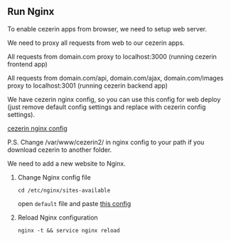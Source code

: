 ## Run Nginx

To enable cezerin apps from browser, we need to setup web server.

We need to proxy all requests from web to our cezerin apps.

All requests from domain.com proxy to localhost:3000 (running cezerin frontend app)

All requests from domain.com/api, domain.com/ajax, domain.com/images proxy to localhost:3001 (running cezerin backend app)

We have cezerin nginx config, so you can use this config for web deploy (just remove default config settings and replace with cezerin config settings).

[cezerin nginx config](https://raw.githubusercontent.com/cezerin2/cezerin2/master/docs/nginx.md)

P.S. Change /var/www/cezerin2/ in nginx config to your path if you download cezerin to another folder.

We need to add a new website to Nginx.

1. Change Nginx config file

   ```
   cd /etc/nginx/sites-available
   ```

   open `default` file and paste [this config](https://raw.githubusercontent.com/cezerin2/cezerin2/master/docs/nginx.md)

2. Reload Nginx configuration
   ```
   nginx -t && service nginx reload
   ```
